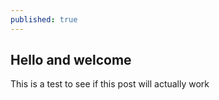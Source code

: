 ```yaml
---
published: true
---
```

## Hello and welcome

This is a test to see if this post will actually work
